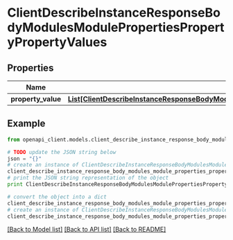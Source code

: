 # ClientDescribeInstanceResponseBodyModulesModulePropertiesPropertyPropertyValues


## Properties
Name | Type | Description | Notes
------------ | ------------- | ------------- | -------------
**property_value** | [**List[ClientDescribeInstanceResponseBodyModulesModulePropertiesPropertyPropertyValuesPropertyValue]**](ClientDescribeInstanceResponseBodyModulesModulePropertiesPropertyPropertyValuesPropertyValue.md) |  | [optional] 

## Example

```python
from openapi_client.models.client_describe_instance_response_body_modules_module_properties_property_property_values import ClientDescribeInstanceResponseBodyModulesModulePropertiesPropertyPropertyValues

# TODO update the JSON string below
json = "{}"
# create an instance of ClientDescribeInstanceResponseBodyModulesModulePropertiesPropertyPropertyValues from a JSON string
client_describe_instance_response_body_modules_module_properties_property_property_values_instance = ClientDescribeInstanceResponseBodyModulesModulePropertiesPropertyPropertyValues.from_json(json)
# print the JSON string representation of the object
print ClientDescribeInstanceResponseBodyModulesModulePropertiesPropertyPropertyValues.to_json()

# convert the object into a dict
client_describe_instance_response_body_modules_module_properties_property_property_values_dict = client_describe_instance_response_body_modules_module_properties_property_property_values_instance.to_dict()
# create an instance of ClientDescribeInstanceResponseBodyModulesModulePropertiesPropertyPropertyValues from a dict
client_describe_instance_response_body_modules_module_properties_property_property_values_form_dict = client_describe_instance_response_body_modules_module_properties_property_property_values.from_dict(client_describe_instance_response_body_modules_module_properties_property_property_values_dict)
```
[[Back to Model list]](../README.md#documentation-for-models) [[Back to API list]](../README.md#documentation-for-api-endpoints) [[Back to README]](../README.md)


